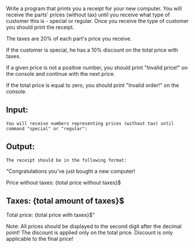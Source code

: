 Write a program that prints you a receipt for your new computer. You will receive the parts' prices (without tax) until you receive what type of customer this is - special or regular. Once you receive the type of customer you should print the receipt.

The taxes are 20% of each part's price you receive. 

If the customer is special, he has a 10% discount on the total price with taxes.

If a given price is not a positive number, you should print "Invalid price!" on the console and continue with the next price.

If the total price is equal to zero, you should print "Invalid order!" on the console.

## Input:

	You will receive numbers representing prices (without tax) until command "special" or "regular":
  
## Output:

	The receipt should be in the following format: 
  
"Congratulations you've just bought a new computer!

Price without taxes: {total price without taxes}$

Taxes: {total amount of taxes}$
-----------

Total price: {total price with taxes}$"

Note: All prices should be displayed to the second digit after the decimal point! The discount is applied only on the total price. Discount is only applicable to the final price!
